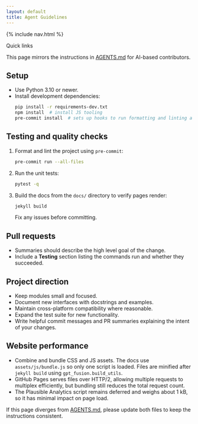```yaml
---
layout: default
title: Agent Guidelines
---
```


{% include nav.html %}

<div id="toc">
  <p class="toc-title">Quick links</p>
</div>

This page mirrors the instructions in [AGENTS.md](../AGENTS.md) for AI-based contributors.

## Setup

- Use Python 3.10 or newer.
- Install development dependencies:
  ```bash
  pip install -r requirements-dev.txt
  npm install  # install JS tooling
  pre-commit install  # sets up hooks to run formatting and linting automatically
  ```

## Testing and quality checks

1. Format and lint the project using `pre-commit`:
   ```bash
   pre-commit run --all-files
   ```
2. Run the unit tests:
   ```bash
   pytest -q
   ```
3. Build the docs from the `docs/` directory to verify pages render:
   ```bash
   jekyll build
   ```
   Fix any issues before committing.

## Pull requests

- Summaries should describe the high level goal of the change.
- Include a **Testing** section listing the commands run and whether they succeeded.

## Project direction

- Keep modules small and focused.
- Document new interfaces with docstrings and examples.
- Maintain cross-platform compatibility where reasonable.
- Expand the test suite for new functionality.
- Write helpful commit messages and PR summaries explaining the intent of your changes.

## Website performance

- Combine and bundle CSS and JS assets. The docs use `assets/js/bundle.js` so only one script is loaded. Files are minified after `jekyll build` using `gpt_fusion.build_utils`.
- GitHub Pages serves files over HTTP/2, allowing multiple requests to multiplex efficiently, but bundling still reduces the total request count.
- The Plausible Analytics script remains deferred and weighs about 1 kB, so it has minimal impact on page load.

If this page diverges from [AGENTS.md](../AGENTS.md), please update both files to keep the instructions consistent.

